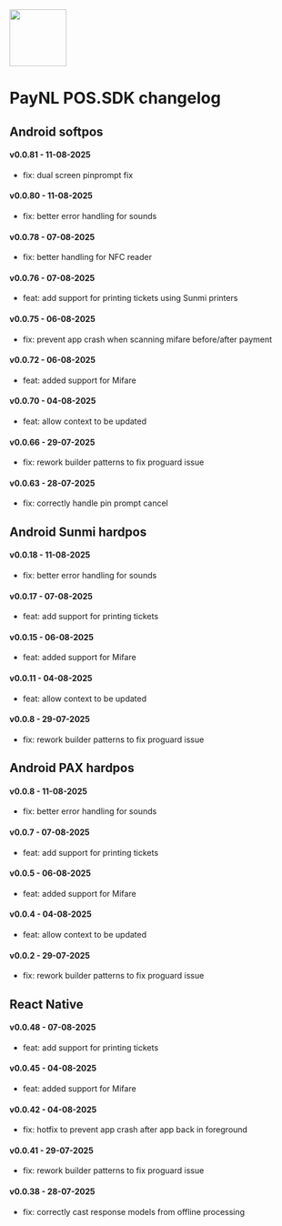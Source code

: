 <img src="https://www.pay.nl/uploads/1/brands/main_logo.png" width="100px"/>

# PayNL POS.SDK changelog

## Android softpos

#### v0.0.81 - 11-08-2025

- fix: dual screen pinprompt fix

#### v0.0.80 - 11-08-2025

- fix: better error handling for sounds

#### v0.0.78 - 07-08-2025

- fix: better handling for NFC reader

#### v0.0.76 - 07-08-2025

- feat: add support for printing tickets using Sunmi printers

#### v0.0.75 - 06-08-2025

- fix: prevent app crash when scanning mifare before/after payment

#### v0.0.72 - 06-08-2025

- feat: added support for Mifare

#### v0.0.70 - 04-08-2025

- feat: allow context to be updated

#### v0.0.66 - 29-07-2025

- fix: rework builder patterns to fix proguard issue

#### v0.0.63 - 28-07-2025

- fix: correctly handle pin prompt cancel

## Android Sunmi hardpos

#### v0.0.18 - 11-08-2025

- fix: better error handling for sounds

#### v0.0.17 - 07-08-2025

- feat: add support for printing tickets

#### v0.0.15 - 06-08-2025

- feat: added support for Mifare

#### v0.0.11 - 04-08-2025

- feat: allow context to be updated

#### v0.0.8 - 29-07-2025

- fix: rework builder patterns to fix proguard issue

## Android PAX hardpos

#### v0.0.8 - 11-08-2025

- fix: better error handling for sounds

#### v0.0.7 - 07-08-2025

- feat: add support for printing tickets

#### v0.0.5 - 06-08-2025

- feat: added support for Mifare

#### v0.0.4 - 04-08-2025

- feat: allow context to be updated

#### v0.0.2 - 29-07-2025

- fix: rework builder patterns to fix proguard issue

## React Native

#### v0.0.48 - 07-08-2025

- feat: add support for printing tickets

#### v0.0.45 - 04-08-2025

- feat: added support for Mifare

#### v0.0.42 - 04-08-2025

- fix: hotfix to prevent app crash after app back in foreground

#### v0.0.41 - 29-07-2025

- fix: rework builder patterns to fix proguard issue

#### v0.0.38 - 28-07-2025

- fix: correctly cast response models from offline processing
